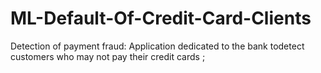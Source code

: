 # ML-Default-Of-Credit-Card-Clients
Detection of payment fraud: Application dedicated to the bank todetect customers who may not pay their credit cards ; 
